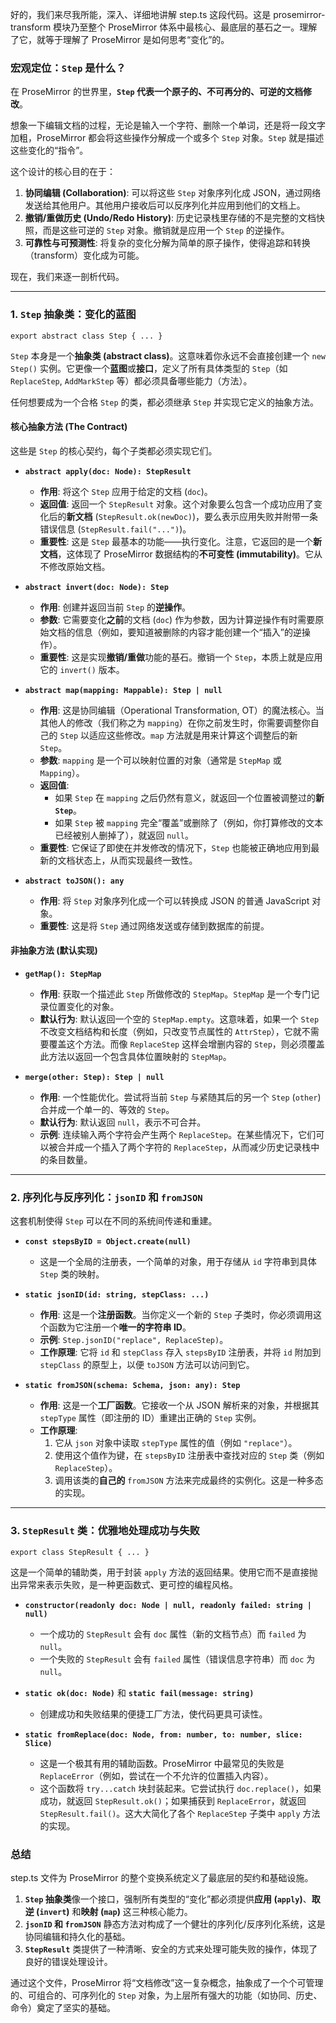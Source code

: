 好的，我们来尽我所能，深入、详细地讲解 step.ts 这段代码。这是 prosemirror-transform 模块乃至整个 ProseMirror 体系中最核心、最底层的基石之一。理解了它，就等于理解了 ProseMirror 是如何思考“变化”的。

### 宏观定位：`Step` 是什么？

在 ProseMirror 的世界里，**`Step` 代表一个原子的、不可再分的、可逆的文档修改**。

想象一下编辑文档的过程，无论是输入一个字符、删除一个单词，还是将一段文字加粗，ProseMirror 都会将这些操作分解成一个或多个 `Step` 对象。`Step` 就是描述这些变化的“指令”。

这个设计的核心目的在于：

1.  **协同编辑 (Collaboration)**: 可以将这些 `Step` 对象序列化成 JSON，通过网络发送给其他用户。其他用户接收后可以反序列化并应用到他们的文档上。
2.  **撤销/重做历史 (Undo/Redo History)**: 历史记录栈里存储的不是完整的文档快照，而是这些可逆的 `Step` 对象。撤销就是应用一个 `Step` 的逆操作。
3.  **可靠性与可预测性**: 将复杂的变化分解为简单的原子操作，使得追踪和转换（transform）变化成为可能。

现在，我们来逐一剖析代码。

---

### 1. `Step` 抽象类：变化的蓝图

`export abstract class Step { ... }`

`Step` 本身是一个**抽象类 (abstract class)**。这意味着你永远不会直接创建一个 `new Step()` 实例。它更像一个**蓝图**或**接口**，定义了所有具体类型的 `Step`（如 `ReplaceStep`, `AddMarkStep` 等）都必须具备哪些能力（方法）。

任何想要成为一个合格 `Step` 的类，都必须继承 `Step` 并实现它定义的抽象方法。

#### 核心抽象方法 (The Contract)

这些是 `Step` 的核心契约，每个子类都必须实现它们。

- **`abstract apply(doc: Node): StepResult`**

  - **作用**: 将这个 `Step` 应用于给定的文档 (`doc`)。
  - **返回值**: 返回一个 `StepResult` 对象。这个对象要么包含一个成功应用了变化后的**新文档** (`StepResult.ok(newDoc)`)，要么表示应用失败并附带一条错误信息 (`StepResult.fail("...")`)。
  - **重要性**: 这是 `Step` 最基本的功能——执行变化。注意，它返回的是一个**新文档**，这体现了 ProseMirror 数据结构的**不可变性 (immutability)**。它从不修改原始文档。

- **`abstract invert(doc: Node): Step`**

  - **作用**: 创建并返回当前 `Step` 的**逆操作**。
  - **参数**: 它需要变化**之前**的文档 (`doc`) 作为参数，因为计算逆操作有时需要原始文档的信息（例如，要知道被删除的内容才能创建一个“插入”的逆操作）。
  - **重要性**: 这是实现**撤销/重做**功能的基石。撤销一个 `Step`，本质上就是应用它的 `invert()` 版本。

- **`abstract map(mapping: Mappable): Step | null`**

  - **作用**: 这是协同编辑（Operational Transformation, OT）的魔法核心。当其他人的修改（我们称之为 `mapping`）在你之前发生时，你需要调整你自己的 `Step` 以适应这些修改。`map` 方法就是用来计算这个调整后的新 `Step`。
  - **参数**: `mapping` 是一个可以映射位置的对象（通常是 `StepMap` 或 `Mapping`）。
  - **返回值**:
    - 如果 `Step` 在 `mapping` 之后仍然有意义，就返回一个位置被调整过的**新 `Step`**。
    - 如果 `Step` 被 `mapping` 完全“覆盖”或删除了（例如，你打算修改的文本已经被别人删掉了），就返回 `null`。
  - **重要性**: 它保证了即使在并发修改的情况下，`Step` 也能被正确地应用到最新的文档状态上，从而实现最终一致性。

- **`abstract toJSON(): any`**
  - **作用**: 将 `Step` 对象序列化成一个可以转换成 JSON 的普通 JavaScript 对象。
  - **重要性**: 这是将 `Step` 通过网络发送或存储到数据库的前提。

#### 非抽象方法 (默认实现)

- **`getMap(): StepMap`**

  - **作用**: 获取一个描述此 `Step` 所做修改的 `StepMap`。`StepMap` 是一个专门记录位置变化的对象。
  - **默认行为**: 默认返回一个空的 `StepMap.empty`。这意味着，如果一个 `Step` 不改变文档结构和长度（例如，只改变节点属性的 `AttrStep`），它就不需要覆盖这个方法。而像 `ReplaceStep` 这样会增删内容的 `Step`，则必须覆盖此方法以返回一个包含具体位置映射的 `StepMap`。

- **`merge(other: Step): Step | null`**
  - **作用**: 一个性能优化。尝试将当前 `Step` 与紧随其后的另一个 `Step` (`other`) 合并成一个单一的、等效的 `Step`。
  - **默认行为**: 默认返回 `null`，表示不可合并。
  - **示例**: 连续输入两个字符会产生两个 `ReplaceStep`。在某些情况下，它们可以被合并成一个插入了两个字符的 `ReplaceStep`，从而减少历史记录栈中的条目数量。

---

### 2. 序列化与反序列化：`jsonID` 和 `fromJSON`

这套机制使得 `Step` 可以在不同的系统间传递和重建。

- **`const stepsByID = Object.create(null)`**

  - 这是一个全局的注册表，一个简单的对象，用于存储从 `id` 字符串到具体 `Step` 类的映射。

- **`static jsonID(id: string, stepClass: ...)`**

  - **作用**: 这是一个**注册函数**。当你定义一个新的 `Step` 子类时，你必须调用这个函数为它注册一个**唯一的字符串 ID**。
  - **示例**: `Step.jsonID("replace", ReplaceStep)`。
  - **工作原理**: 它将 `id` 和 `stepClass` 存入 `stepsByID` 注册表，并将 `id` 附加到 `stepClass` 的原型上，以便 `toJSON` 方法可以访问到它。

- **`static fromJSON(schema: Schema, json: any): Step`**
  - **作用**: 这是一个**工厂函数**。它接收一个从 JSON 解析来的对象，并根据其 `stepType` 属性（即注册的 ID）重建出正确的 `Step` 实例。
  - **工作原理**:
    1.  它从 `json` 对象中读取 `stepType` 属性的值（例如 `"replace"`）。
    2.  使用这个值作为键，在 `stepsByID` 注册表中查找对应的 `Step` 类（例如 `ReplaceStep`）。
    3.  调用该类的**自己的** `fromJSON` 方法来完成最终的实例化。这是一种多态的实现。

---

### 3. `StepResult` 类：优雅地处理成功与失败

`export class StepResult { ... }`

这是一个简单的辅助类，用于封装 `apply` 方法的返回结果。使用它而不是直接抛出异常来表示失败，是一种更函数式、更可控的编程风格。

- **`constructor(readonly doc: Node | null, readonly failed: string | null)`**

  - 一个成功的 `StepResult` 会有 `doc` 属性（新的文档节点）而 `failed` 为 `null`。
  - 一个失败的 `StepResult` 会有 `failed` 属性（错误信息字符串）而 `doc` 为 `null`。

- **`static ok(doc: Node)`** 和 **`static fail(message: string)`**

  - 创建成功和失败结果的便捷工厂方法，使代码更具可读性。

- **`static fromReplace(doc: Node, from: number, to: number, slice: Slice)`**
  - 这是一个极其有用的辅助函数。ProseMirror 中最常见的失败是 `ReplaceError`（例如，尝试在一个不允许的位置插入内容）。
  - 这个函数将 `try...catch` 块封装起来。它尝试执行 `doc.replace()`，如果成功，就返回 `StepResult.ok()`；如果捕获到 `ReplaceError`，就返回 `StepResult.fail()`。这大大简化了各个 `ReplaceStep` 子类中 `apply` 方法的实现。

### 总结

step.ts 文件为 ProseMirror 的整个变换系统定义了最底层的契约和基础设施。

1.  **`Step` 抽象类**像一个接口，强制所有类型的“变化”都必须提供**应用 (`apply`)**、**取逆 (`invert`)** 和**映射 (`map`)** 这三种核心能力。
2.  **`jsonID` 和 `fromJSON`** 静态方法对构成了一个健壮的序列化/反序列化系统，这是协同编辑和持久化的基础。
3.  **`StepResult`** 类提供了一种清晰、安全的方式来处理可能失败的操作，体现了良好的错误处理设计。

通过这个文件，ProseMirror 将“文档修改”这一复杂概念，抽象成了一个个可管理的、可组合的、可序列化的 `Step` 对象，为上层所有强大的功能（如协同、历史、命令）奠定了坚实的基础。
